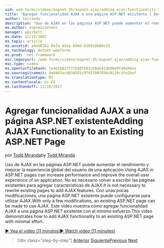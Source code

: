 ```yaml
---
uid: web-forms/videos/aspnet-35/aspnet-ajax/adding-ajax-functionality-to-an-existing-aspnet-page
title: "Agregar funcionalidad AJAX a una página ASP.NET existente | Documentos de Microsoft"
author: tmiranda
description: "Uso de AJAX en las páginas ASP.NET puede aumentar el rendimiento y mejorar la experiencia global del usuario de una aplicación. No es necesario volver a escribir las páginas existentes..."
ms.author: aspnetcontent
manager: wpickett
ms.date: 11/15/2007
ms.topic: article
ms.assetid: a4eb03b2-8efa-42ea-848d-b26918b80c33
ms.technology: dotnet-webforms
ms.prod: .net-framework
msc.legacyurl: /web-forms/videos/aspnet-35/aspnet-ajax/adding-ajax-functionality-to-an-existing-aspnet-page
msc.type: video
ms.openlocfilehash: 1e4e1b82ff72548f683cb8a541db90e9f48ab6ea
ms.sourcegitcommit: 9a9483aceb34591c97451997036a9120c3fe2baf
ms.translationtype: MT
ms.contentlocale: es-ES
ms.lasthandoff: 11/10/2017
---
```

<a name="adding-ajax-functionality-to-an-existing-aspnet-page"></a><span data-ttu-id="d8191-104">Agregar funcionalidad AJAX a una página ASP.NET existente</span><span class="sxs-lookup"><span data-stu-id="d8191-104">Adding AJAX Functionality to an Existing ASP.NET Page</span></span>
====================
<span data-ttu-id="d8191-105">por [Todd Miranda](https://github.com/tmiranda)</span><span class="sxs-lookup"><span data-stu-id="d8191-105">by [Todd Miranda](https://github.com/tmiranda)</span></span>

<span data-ttu-id="d8191-106">Uso de AJAX en las páginas ASP.NET puede aumentar el rendimiento y mejorar la experiencia global del usuario de una aplicación.</span><span class="sxs-lookup"><span data-stu-id="d8191-106">Using AJAX in ASP.NET pages can increase performance and improve the overall user experience of an application.</span></span> <span data-ttu-id="d8191-107">No es necesario volver a escribir las páginas existentes para agregar características de AJAX.</span><span class="sxs-lookup"><span data-stu-id="d8191-107">It is not necessary to rewrite existing pages to add AJAX features.</span></span> <span data-ttu-id="d8191-108">Con unas pocas modificaciones, una página ASP.NET existente puede configurarse para utilizar AJAX.</span><span class="sxs-lookup"><span data-stu-id="d8191-108">With only a few modifications, an existing ASP.NET page can be made to use AJAX.</span></span> <span data-ttu-id="d8191-109">Este vídeo muestra cómo agregar funcionalidad AJAX a una página ASP.NET existente con el mínimo esfuerzo.</span><span class="sxs-lookup"><span data-stu-id="d8191-109">This video demonstrates how to add AJAX functionality to an existing ASP.NET page with minimal effort.</span></span>

[<span data-ttu-id="d8191-110">&#9654; Vea el vídeo (11 minutos)</span><span class="sxs-lookup"><span data-stu-id="d8191-110">&#9654; Watch video (11 minutes)</span></span>](https://channel9.msdn.com/Blogs/ASP-NET-Site-Videos/adding-ajax-functionality-to-an-existing-aspnet-page)

>[!div class="step-by-step"]
<span data-ttu-id="d8191-111">[Anterior](aspnet-ajax-support-in-visual-studio-2008.md)
[Siguiente](creating-and-using-an-ajax-enabled-web-service-in-a-web-site.md)</span><span class="sxs-lookup"><span data-stu-id="d8191-111">[Previous](aspnet-ajax-support-in-visual-studio-2008.md)
[Next](creating-and-using-an-ajax-enabled-web-service-in-a-web-site.md)</span></span>
